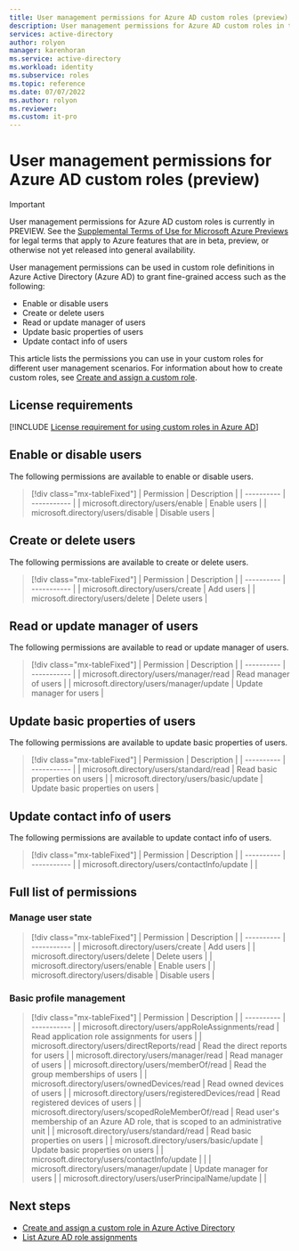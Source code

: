 ```yaml
---
title: User management permissions for Azure AD custom roles (preview) - Azure Active Directory
description: User management permissions for Azure AD custom roles in the Azure portal, PowerShell, or Microsoft Graph API.
services: active-directory
author: rolyon
manager: karenhoran
ms.service: active-directory
ms.workload: identity
ms.subservice: roles
ms.topic: reference
ms.date: 07/07/2022
ms.author: rolyon
ms.reviewer: 
ms.custom: it-pro
---
```


# User management permissions for Azure AD custom roles (preview)

> [!IMPORTANT]
> User management permissions for Azure AD custom roles is currently in PREVIEW.
> See the [Supplemental Terms of Use for Microsoft Azure Previews](https://azure.microsoft.com/support/legal/preview-supplemental-terms/) for legal terms that apply to Azure features that are in beta, preview, or otherwise not yet released into general availability.

User management permissions can be used in custom role definitions in Azure Active Directory (Azure AD) to grant fine-grained access such as the following:

- Enable or disable users
- Create or delete users
- Read or update manager of users
- Update basic properties of users
- Update contact info of users

This article lists the permissions you can use in your custom roles for different user management scenarios. For information about how to create custom roles, see [Create and assign a custom role](custom-create.md).

## License requirements

[!INCLUDE [License requirement for using custom roles in Azure AD](../../../includes/active-directory-p1-license.md)]

## Enable or disable users

The following permissions are available to enable or disable users.

> [!div class="mx-tableFixed"]
> | Permission | Description |
> | ---------- | ----------- |
> | microsoft.directory/users/enable | Enable users |
> | microsoft.directory/users/disable | Disable users |

## Create or delete users

The following permissions are available to create or delete users.

> [!div class="mx-tableFixed"]
> | Permission | Description |
> | ---------- | ----------- |
> | microsoft.directory/users/create | Add users |
> | microsoft.directory/users/delete | Delete users |

## Read or update manager of users

The following permissions are available to read or update manager of users.

> [!div class="mx-tableFixed"]
> | Permission | Description |
> | ---------- | ----------- |
> | microsoft.directory/users/manager/read | Read manager of users |
> | microsoft.directory/users/manager/update | Update manager for users |

## Update basic properties of users

The following permissions are available to update basic properties of users.

> [!div class="mx-tableFixed"]
> | Permission | Description |
> | ---------- | ----------- |
> | microsoft.directory/users/standard/read | Read basic properties on users |
> | microsoft.directory/users/basic/update | Update basic properties on users |

## Update contact info of users

The following permissions are available to update contact info of users.

> [!div class="mx-tableFixed"]
> | Permission | Description |
> | ---------- | ----------- |
> | microsoft.directory/users/contactInfo/update |  |

## Full list of permissions

### Manage user state

> [!div class="mx-tableFixed"]
> | Permission | Description |
> | ---------- | ----------- |
> | microsoft.directory/users/create | Add users |
> | microsoft.directory/users/delete | Delete users |
> | microsoft.directory/users/enable | Enable users |
> | microsoft.directory/users/disable | Disable users |

### Basic profile management

> [!div class="mx-tableFixed"]
> | Permission | Description |
> | ---------- | ----------- |
> | microsoft.directory/users/appRoleAssignments/read | Read application role assignments for users |
> | microsoft.directory/users/directReports/read | Read the direct reports for users |
> | microsoft.directory/users/manager/read | Read manager of users |
> | microsoft.directory/users/memberOf/read | Read the group memberships of users |
> | microsoft.directory/users/ownedDevices/read | Read owned devices of users |
> | microsoft.directory/users/registeredDevices/read | Read registered devices of users |
> | microsoft.directory/users/scopedRoleMemberOf/read | Read user's membership of an Azure AD role, that is scoped to an administrative unit |
> | microsoft.directory/users/standard/read | Read basic properties on users |
> | microsoft.directory/users/basic/update | Update basic properties on users |
> | microsoft.directory/users/contactInfo/update |  |
> | microsoft.directory/users/manager/update | Update manager for users |
> | microsoft.directory/users/userPrincipalName/update |  |

## Next steps

- [Create and assign a custom role in Azure Active Directory](custom-create.md)
- [List Azure AD role assignments](view-assignments.md)

